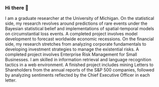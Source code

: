 ### Hi there 👋

I am a graduate researcher at the University of Michigan. On the statistical side, my research revolves around predictions of rare events under the Bayesian statistical belief and implementations of spatial-temporal models on circumstantial loss events. A completed project involves model development to forecast worldwide economic recessions. On the financial side, my research stretches from analyzing corporate fundamentals to developing investment strategies to manage the existential risks. A completed project involves Enterprise Risk Management for Small Businesses. I am skilled in information retrieval and language recognition tactics in a web environment. A finished project includes mining Letters to Shareholders from the annual reports of the S&P 500 companies, followed by analyzing sentiments reflected by the Chief Executive Officer in each letter.




<!--
**lykjohn/lykjohn** is a ✨ _special_ ✨ repository because its `README.md` (this file) appears on your GitHub profile.

Here are some ideas to get you started:

- 🔭 I’m currently working on ...
- 🌱 I’m currently learning ...
- 👯 I’m looking to collaborate on ...
- 🤔 I’m looking for help with ...
- 💬 Ask me about ...
- 📫 How to reach me: ...
- 😄 Pronouns: ...
- ⚡ Fun fact: ...
-->
